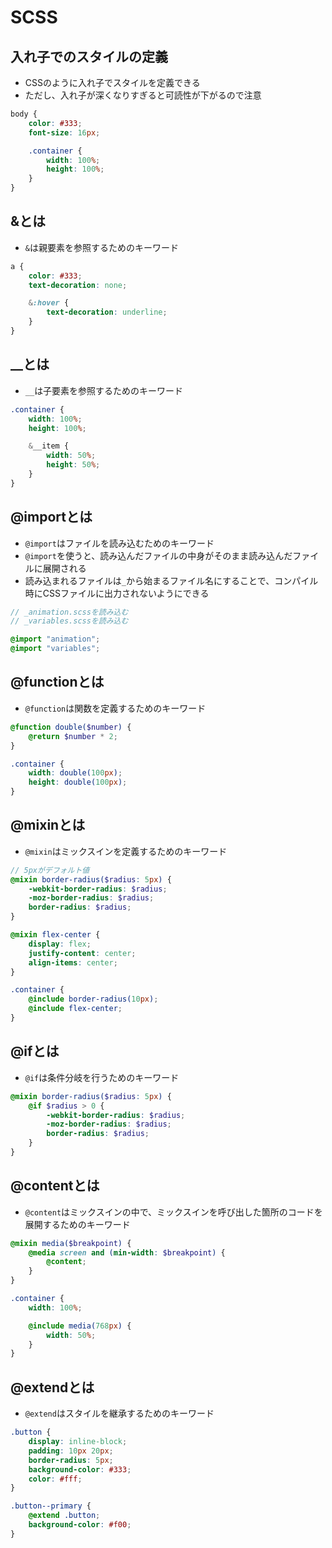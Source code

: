 # SCSS

## 入れ子でのスタイルの定義
- CSSのように入れ子でスタイルを定義できる
- ただし、入れ子が深くなりすぎると可読性が下がるので注意

```scss
body {
    color: #333;
    font-size: 16px;

    .container {
        width: 100%;
        height: 100%;
    }
}
```

## &とは
- `&`は親要素を参照するためのキーワード

```scss
a {
    color: #333;
    text-decoration: none;

    &:hover {
        text-decoration: underline;
    }
}
```

## __とは
- `__`は子要素を参照するためのキーワード

```scss
.container {
    width: 100%;
    height: 100%;

    &__item {
        width: 50%;
        height: 50%;
    }
}
```

## @importとは
- `@import`はファイルを読み込むためのキーワード
- `@import`を使うと、読み込んだファイルの中身がそのまま読み込んだファイルに展開される
- 読み込まれるファイルは`_`から始まるファイル名にすることで、コンパイル時にCSSファイルに出力されないようにできる


```scss
// _animation.scssを読み込む
// _variables.scssを読み込む

@import "animation";
@import "variables";
```

## @functionとは
- `@function`は関数を定義するためのキーワード

```scss
@function double($number) {
    @return $number * 2;
}

.container {
    width: double(100px);
    height: double(100px);
}
```

## @mixinとは
- `@mixin`はミックスインを定義するためのキーワード

```scss
// 5pxがデフォルト値
@mixin border-radius($radius: 5px) {
    -webkit-border-radius: $radius;
    -moz-border-radius: $radius;
    border-radius: $radius;
}

@mixin flex-center {
    display: flex;
    justify-content: center;
    align-items: center;
}

.container {
    @include border-radius(10px);
    @include flex-center;
}
```

## @ifとは
- `@if`は条件分岐を行うためのキーワード

```scss
@mixin border-radius($radius: 5px) {
    @if $radius > 0 {
        -webkit-border-radius: $radius;
        -moz-border-radius: $radius;
        border-radius: $radius;
    }
}
```

## @contentとは
- `@content`はミックスインの中で、ミックスインを呼び出した箇所のコードを展開するためのキーワード

```scss
@mixin media($breakpoint) {
    @media screen and (min-width: $breakpoint) {
        @content;
    }
}

.container {
    width: 100%;

    @include media(768px) {
        width: 50%;
    }
}
```

## @extendとは
- `@extend`はスタイルを継承するためのキーワード

```scss 
.button {
    display: inline-block;
    padding: 10px 20px;
    border-radius: 5px;
    background-color: #333;
    color: #fff;
}

.button--primary {
    @extend .button;
    background-color: #f00;
}
```

